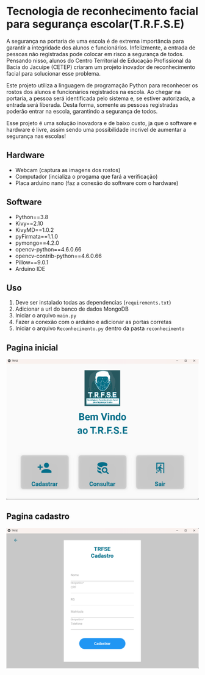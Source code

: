 # Tecnologia de reconhecimento facial para segurança escolar(T.R.F.S.E)
A segurança na portaria de uma escola é de extrema importância para garantir a integridade dos alunos e funcionários. Infelizmente, a entrada de pessoas não registradas pode colocar em risco a segurança de todos. Pensando nisso, alunos do Centro Territorial de Educação Profissional da Bacia do Jacuipe (CETEP) criaram um projeto inovador de reconhecimento facial para solucionar esse problema.

Este projeto utiliza a linguagem de programação Python para reconhecer os rostos dos alunos e funcionários registrados na escola. Ao chegar na portaria, a pessoa será identificada pelo sistema e, se estiver autorizada, a entrada será liberada. Desta forma, somente as pessoas registradas poderão entrar na escola, garantindo a segurança de todos.

Esse projeto é uma solução inovadora e de baixo custo, ja que o software e hardware é livre, assim sendo uma possibilidade incrivel de aumentar a segurança nas escolas!

## Hardware
- Webcam (captura as imagens dos rostos)
- Computador (incializa o progama que fará a verificação)
- Placa arduino nano (faz a conexão do software com o hardware)

## Software
- Python==3.8
- Kivy==2.10
- KivyMD==1.0.2
- pyFirmata==1.1.0
- pymongo==4.2.0
- opencv-python==4.6.0.66
- opencv-contrib-python==4.6.0.66
- Pillow==9.0.1
- Arduino IDE

## Uso

1. Deve ser instalado todas as dependencias (`requirements.txt`)
2. Adicionar a url do banco de dados MongoDB
3. Iniciar o arquivo `main.py`
4. Fazer a conexão com o arduino e adicionar as portas corretas
5. Iniciar o arquivo `Reconhecimento.py` dentro da pasta `reconhecimento`

## Pagina inicial
![Pagina inicial do programa](./assets/inicio.png)

## Pagina cadastro
![Pagina inicial do programa](./assets/cadastro.png)

